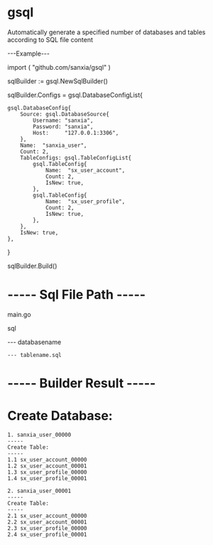 # gsql
Automatically generate a specified number of databases and tables according to SQL file content

---Example---

import (
    "github.com/sanxia/gsql"
)

sqlBuilder := gsql.NewSqlBuilder()

sqlBuilder.Configs = gsql.DatabaseConfigList{

    gsql.DatabaseConfig{
        Source: gsql.DatabaseSource{
            Username: "sanxia",
            Password: "sanxia",
            Host:     "127.0.0.1:3306",
        },
        Name:  "sanxia_user",
        Count: 2,
        TableConfigs: gsql.TableConfigList{
            gsql.TableConfig{
                Name:  "sx_user_account",
                Count: 2,
                IsNew: true,
            },
            gsql.TableConfig{
                Name:  "sx_user_profile",
                Count: 2,
                IsNew: true,
            },
        },
        IsNew: true,
    },
}

sqlBuilder.Build()


----- Sql File Path -----
=====
main.go

sql

--- databasename

    --- tablename.sql



----- Builder Result -----
=====
Create Database:
=====
    1. sanxia_user_00000
    -----
    Create Table:
    -----
    1.1 sx_user_account_00000
    1.2 sx_user_account_00001
    1.3 sx_user_profile_00000
    1.4 sx_user_profile_00001

    2. sanxia_user_00001
    -----
    Create Table:
    -----
    2.1 sx_user_account_00000
    2.2 sx_user_account_00001
    2.3 sx_user_profile_00000
    2.4 sx_user_profile_00001


